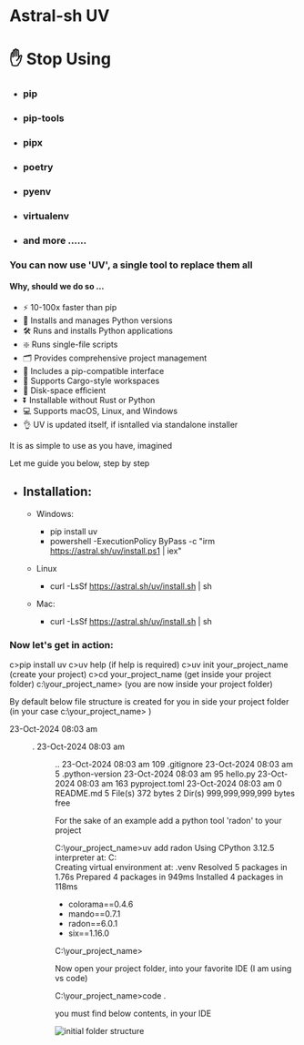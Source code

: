 # Astral-sh UV

# ✋ Stop Using
-  ### pip
-   ### pip-tools 
-   ### pipx 
-   ### poetry 
-   ### pyenv 
-   ### virtualenv
-   ### and more ......

### You can now use 'UV', a single tool  to replace them all


#### Why, should we do so ... 

- ⚡️ 10-100x faster than pip
- 🐍 Installs and manages Python versions
- 🛠️ Runs and installs Python applications
- ❇️ Runs single-file scripts
- 🗂️ Provides comprehensive project management
- 🔩 Includes a pip-compatible interface
- 🏢 Supports Cargo-style workspaces
- 💾 Disk-space efficient
- ⏬ Installable without Rust or Python
- 💻 Supports macOS, Linux, and Windows
- 👌 UV is updated itself, if isntalled via standalone installer


It is as simple to use as you have, imagined

Let me guide you below, step by step

- Installation:
  -
  - Windows:
    - pip install uv
    - powershell -ExecutionPolicy ByPass -c "irm https://astral.sh/uv/install.ps1 | iex"

  - Linux
    - curl -LsSf https://astral.sh/uv/install.sh | sh
  - Mac:
    - curl -LsSf https://astral.sh/uv/install.sh | sh

### Now let's get in action:

c>pip install uv
c>uv help (if help is required)
c>uv init your_project_name (create your project)
c>cd your_project_name (get inside your project folder)
c:\your_project_name>  (you are now inside your project folder)

By default below file structure is created for you
in side your project folder (in your case c:\your_project_name> )

23-Oct-2024  08:03 am    <DIR>          .
23-Oct-2024  08:03 am    <DIR>          ..
23-Oct-2024  08:03 am               109 .gitignore
23-Oct-2024  08:03 am                 5 .python-version
23-Oct-2024  08:03 am                95 hello.py
23-Oct-2024  08:03 am               163 pyproject.toml
23-Oct-2024  08:03 am                 0 README.md
               5 File(s)            372 bytes
               2 Dir(s)  999,999,999,999 bytes free

For the sake of an example add a python tool 'radon' to your project

C:\your_project_name>uv add radon
Using CPython 3.12.5 interpreter at: C:\
Creating virtual environment at: .venv
Resolved 5 packages in 1.76s
Prepared 4 packages in 949ms
Installed 4 packages in 118ms
 + colorama==0.4.6
 + mando==0.7.1
 + radon==6.0.1
 + six==1.16.0

C:\your_project_name>

Now open your project folder, into your favorite IDE
(I am using vs code)

C:\your_project_name>code .

you must find below contents, in your IDE

![initial folder structure](./images/example.png)
